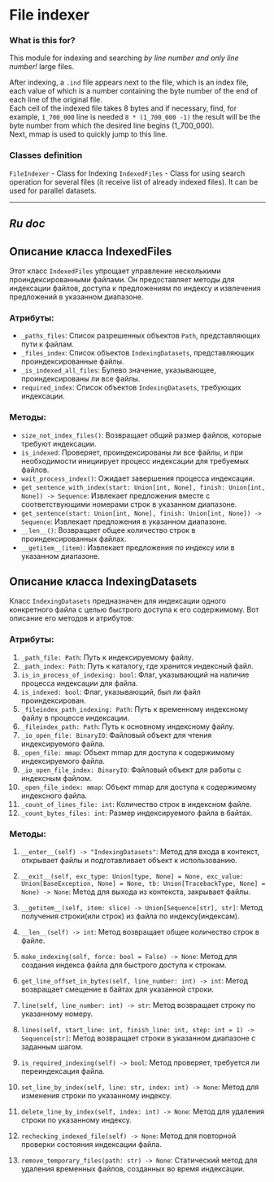 # File indexer

### What is this for?
This module for indexing and searching *by line number and only line number!* large files.  

After indexing, a `.ind` file appears next to the file, which is an index file,
each value of which is a number containing the byte number of the end of each line of the original file.  
Each cell of the indexed file takes 8 bytes and if necessary,
find, for example, `1_700_000` line is needed `8 * (1_700_000 -1)`
the result will be the byte number from which the desired line begins (1_700_000).  
Next, mmap is used to quickly jump to this line.

### Classes definition

`FileIndexer` - Class for Indexing
`IndexedFiles` - Class for using search operation for several files (it receive list of already indexed files). It can be used for parallel datasets.

***
## *Ru doc*

## Описание класса  IndexedFiles
Этот класс `IndexedFiles` упрощает управление несколькими проиндексированными файлами. Он предоставляет методы для индексации файлов, доступа к предложениям по индексу и извлечения предложений в указанном диапазоне.

### Атрибуты:
- `_paths_files`: Список разрешенных объектов `Path`, представляющих пути к файлам.
- `_files_index`: Список объектов `IndexingDatasets`, представляющих проиндексированные файлы.
- `_is_indexed_all_files`: Булево значение, указывающее, проиндексированы ли все файлы.
- `required_index`: Список объектов `IndexingDatasets`, требующих индексации.

### Методы:
- `size_not_index_files()`: Возвращает общий размер файлов, которые требуют индексации.
- `is_indexed`: Проверяет, проиндексированы ли все файлы, и при необходимости инициирует процесс индексации для требуемых файлов.
- `wait_process_index()`: Ожидает завершения процесса индексации.
- `get_sentence_with_index(start: Union[int, None], finish: Union[int, None]) -> Sequence`: Извлекает предложения вместе с соответствующими номерами строк в указанном диапазоне.
- `get_sentence(start: Union[int, None], finish: Union[int, None]) -> Sequence`: Извлекает предложения в указанном диапазоне.
- `__len__()`: Возвращает общее количество строк в проиндексированных файлах.
- `__getitem__(item)`: Извлекает предложения по индексу или в указанном диапазоне.


## Описание класса IndexingDatasets
Класс `IndexingDatasets` предназначен для индексации одного конкретного файла с целью быстрого доступа к его содержимому. Вот описание его методов и атрибутов:

### Атрибуты:

1.  `_path_file: Path`: Путь к индексируемому файлу.
2.  `_path_index: Path`: Путь к каталогу, где хранится индексный файл.
3.  `is_in_process_of_indexing: bool`: Флаг, указывающий на наличие процесса индексации для файла.
4.  `is_indexed: bool`: Флаг, указывающий, был ли файл проиндексирован.
5.  `_fileindex_path_indexing: Path`: Путь к временному индексному файлу в процессе индексации.
6.  `_fileindex_path: Path`: Путь к основному индексному файлу.
7.  `_io_open_file: BinaryIO`: Файловый объект для чтения индексируемого файла.
8.  `_open_file: mmap`: Объект mmap для доступа к содержимому индексируемого файла.
9.  `_io_open_file_index: BinaryIO`: Файловый объект для работы с индексным файлом.
10.  `_open_file_index: mmap`: Объект mmap для доступа к содержимому индексного файла.
11.  `_count_of_lines_file: int`: Количество строк в индексном файле.
12.  `_count_bytes_files: int`: Размер индексируемого файла в байтах.

### Методы:

    
1.  `__enter__(self) -> "IndexingDatasets"`: Метод для входа в контекст, открывает файлы и подготавливает объект к использованию.
    
2.  `__exit__(self, exc_type: Union[type, None] = None, exc_value: Union[BaseException, None] = None, tb: Union[TracebackType, None] = None) -> None`: Метод для выхода из контекста, закрывает файлы.
    
3.  `__getitem__(self, item: slice) -> Union[Sequence[str], str]`: Метод получения строки(или строк) из файла по индексу(индексам).
    
4.  `__len__(self) -> int`: Метод возвращает общее количество строк в файле.
    
5.  `make_indexing(self, force: bool = False) -> None`: Метод для создания индекса файла для быстрого доступа к строкам.
    
6.  `get_line_offset_in_bytes(self, line_number: int) -> int`: Метод возвращает смещение в байтах для указанной строки.
    
7.  `line(self, line_number: int) -> str`: Метод возвращает строку по указанному номеру.
    
8.  `lines(self, start_line: int, finish_line: int, step: int = 1) -> Sequence[str]`: Метод возвращает строки в указанном диапазоне с заданным шагом.
    
9.  `is_required_indexing(self) -> bool`: Метод проверяет, требуется ли переиндексация файла.
    
10.  `set_line_by_index(self, line: str, index: int) -> None`: Метод для изменения строки по указанному индексу.
    
11.  `delete_line_by_index(self, index: int) -> None`: Метод для удаления строки по указанному индексу.
    
12.  `rechecking_indexed_file(self) -> None`: Метод для повторной проверки состояния индексации файла.
    
13.  `remove_temporary_files(path: str) -> None`: Статический метод для удаления временных файлов, созданных во время индексации.
